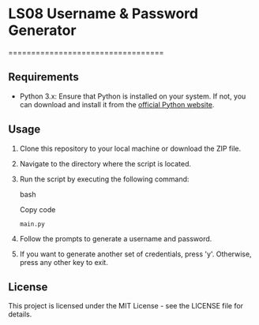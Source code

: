 # **LS08 Username & Password Generator**
                                                                  

==================================


Requirements
------------

-   Python 3.x: Ensure that Python is installed on your system. If not, you can download and install it from the [official Python website](https://www.python.org/).

Usage
-----

1.  Clone this repository to your local machine or download the ZIP file.
2.  Navigate to the directory where the script is located.
3.  Run the script by executing the following command:

    bash

    Copy code

    `main.py`

4.  Follow the prompts to generate a username and password.
5.  If you want to generate another set of credentials, press 'y'. Otherwise, press any other key to exit.

License
-------

This project is licensed under the MIT License - see the LICENSE file for details.
